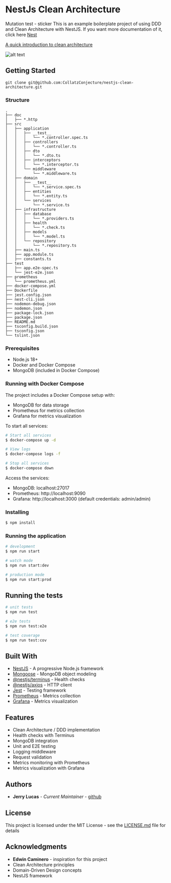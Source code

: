 # NestJs Clean Architecture
Mutation test - sticker 
This is an example boilerplate project of using DDD and Clean Architecture with NestJS.
If you want more documentation of it, click here [Nest](https://github.com/nestjs/nest) 

[A quick introduction to clean architecture](https://www.freecodecamp.org/news/a-quick-introduction-to-clean-architecture-990c014448d2/)

![alt text](https://cdn-media-1.freecodecamp.org/images/oVVbTLR5gXHgP8Ehlz1qzRm5LLjX9kv2Zri6)

## Getting Started

```
git clone git@github.com:CollatzConjecture/nestjs-clean-architecture.git
```

### Structure
```
.
├── doc
│   ├── *.http
├── src
│   ├── application
│   │   ├── __test__
│   │   │   └── *.controller.spec.ts
│   │   ├── controllers
│   │   │   └── *.controller.ts
│   │   ├── dto
│   │   │   └── *.dto.ts
│   │   ├── interceptors
│   │   │   └── *.interceptor.ts
│   │   └── middleware
│   │       └── *.middleware.ts
│   ├── domain
│   │   ├── __test__
│   │   │   └── *.service.spec.ts
│   │   ├── entities
│   │   │   └── *.entity.ts
│   │   └── services
│   │       └── *.service.ts
│   ├── infrastructure
│   │   ├── database
│   │   │   └── *.providers.ts
│   │   ├── health
│   │   │   └── *.check.ts
│   │   ├── models
│   │   │   └── *.model.ts
│   │   └── repository
│   │       └── *.repository.ts
│   ├── main.ts
│   ├── app.module.ts
│   ├── constants.ts
├── test
│   ├── app.e2e-spec.ts
│   └── jest-e2e.json
├── prometheus
│   └── prometheus.yml
├── docker-compose.yml
├── Dockerfile
├── jest.config.json
├── nest-cli.json
├── nodemon-debug.json
├── nodemon.json
├── package-lock.json
├── package.json
├── README.md
├── tsconfig.build.json
├── tsconfig.json
└── tslint.json
```

### Prerequisites

  * Node.js 18+
  * Docker and Docker Compose
  * MongoDB (included in Docker Compose)

### Running with Docker Compose

The project includes a Docker Compose setup with:
- MongoDB for data storage
- Prometheus for metrics collection
- Grafana for metrics visualization

To start all services:

```bash
# Start all services
$ docker-compose up -d

# View logs
$ docker-compose logs -f

# Stop all services
$ docker-compose down
```

Access the services:
- MongoDB: localhost:27017
- Prometheus: http://localhost:9090
- Grafana: http://localhost:3000 (default credentials: admin/admin)

### Installing

```bash
$ npm install
```

### Running the application

```bash
# development
$ npm run start

# watch mode
$ npm run start:dev

# production mode
$ npm run start:prod
```

## Running the tests

```bash
# unit tests
$ npm run test

# e2e tests
$ npm run test:e2e

# test coverage
$ npm run test:cov
```

## Built With

* [NestJS](https://github.com/nestjs/nest) - A progressive Node.js framework
* [Mongoose](https://mongoosejs.com/) - MongoDB object modeling
* [@nestjs/terminus](https://docs.nestjs.com/recipes/terminus) - Health checks
* [@nestjs/axios](https://docs.nestjs.com/techniques/http-module) - HTTP client
* [Jest](https://jestjs.io/) - Testing framework
* [Prometheus](https://prometheus.io/) - Metrics collection
* [Grafana](https://grafana.com/) - Metrics visualization

## Features

* Clean Architecture / DDD implementation
* Health checks with Terminus
* MongoDB integration
* Unit and E2E testing
* Logging middleware
* Request validation
* Metrics monitoring with Prometheus
* Metrics visualization with Grafana

## Authors

* **Jerry Lucas** - *Current Maintainer* - [github](https://github.com/CollatzConjecture)

## License

This project is licensed under the MIT License - see the [LICENSE.md](LICENSE.md) file for details

## Acknowledgments

* **Edwin Caminero** - inspiration for this project
* Clean Architecture principles
* Domain-Driven Design concepts
* NestJS framework
